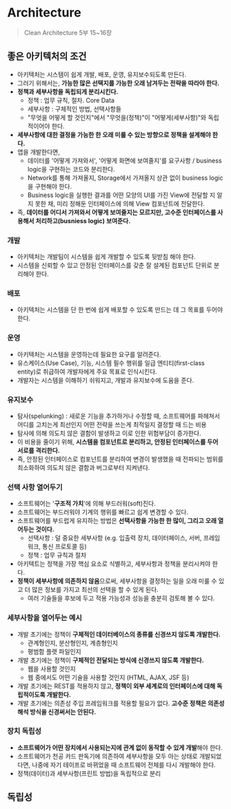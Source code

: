 # Architecture

> Clean Architecture 5부 15~16장

## 좋은 아키텍처의 조건

- 아키텍처는 시스템이 쉽게 개발, 배포, 운영, 유지보수되도록 만든다.
- 그러기 위해서는, **가능한 많은 선택지를 가능한 오래 남겨두는 전략을 따라야 한다.**
- **정책과 세부사항을 독립되게 분리시킨다.**
    - 정책 : 업무 규칙, 절차. Core Data
    - 세부사항 : 구체적인 방법, 선택사항들
    - "무엇을 어떻게 할 것인지"에서 "무엇을(정책)"이 "어떻게(세부사항)"와 독립적이어야 한다.
- **세부사항에 대한 결정을 가능한 한 오래 미룰 수 있는 방향으로 정책을 설계해야 한다.**
- 앱을 개발한다면,
    - 데이터를 '어떻게 가져와서', '어떻게 화면에 보여줄지'를 요구사항 / business logic을 구현하는 코드와 분리한다.
    - Network를 통해 가져올지, Storage에서 가져올지 상관 없이 business logic을 구현해야 한다.
    - Business logic을 실행한 결과를 어떤 모양의 UI를 가진 View에 전달할 지 알지 못한 채, 미리 정해둔 인터페이스에 의해 View 컴포넌트에 전달한다.
- 즉, **데이터를 어디서 가져와서 어떻게 보여줄지는 모르지만, 고수준 인터페이스를 사용해서 처리하고(busniess logic) 보여준다.**

### 개발

- 아키텍처는 개발팀이 시스템을 쉽게 개발할 수 있도록 뒷받침 해야 한다.
- 시스템을 신뢰할 수 있고 안정된 인터페이스를 갖춘 잘 설계된 컴포넌트 단위로 분리해야 한다.

### 배포

- 아키텍처는 시스템을 단 한 번에 쉽게 배포할 수 있도록 만드는 데 그 목표를 두어야 한다.

### 운영

- 아키텍처는 시스템을 운영하는데 필요한 요구를 알려준다.
- 유스케이스(Use Case), 기능, 시스템 필수 행위를 일급 엔티티(first-class entity)로 취급하여 개발자에게 주요 목표로 인식시킨다.
- 개발자는 시스템을 이해하기 쉬워지고, 개발과 유지보수에 도움을 준다.

### 유지보수

- 탐사(spelunking) : 새로운 기능을 추가하거나 수정할 때, 소프트웨어를 파헤쳐서 어디를 고치는게 최선인지 어떤 전략을 쓰는게 최적일지 결정할 때 드는 비용
- 탐사에 의해 의도치 않은 결함이 발생하고 이로 인한 위험부담이 증가한다.
- 이 비용을 줄이기 위해, **시스템을 컴포넌트로 분리하고, 안정된 인터페이스를 두어 서로를 격리한다.**
- 즉, 안정된 인터페이스로 컴포넌트를 분리하여 변경이 발생했을 때 전파되는 범위를 최소화하여 의도치 않은 결함과 버그로부터 지켜낸다.

### 선택 사항 열어두기

- 소프트웨어는 '**구조적 가치**'에 의해 부드러워(soft)진다.
- 소프트웨어는 부드러워야 기계의 행위를 빠르고 쉽게 변경할 수 있다.
- 소프트웨어를 부드럽게 유지하는 방법은 **선택사항을 가능한 한 많이, 그리고 오래 열어두는 것이다.**
    - 선택사항 : 덜 중요한 세부사항 (e.g. 입출력 장치, 데이터페이스, 서버, 프레임워크, 통신 프로토콜 등)
    - 정책 : 업무 규칙과 절차
- 아키텍트는 정책을 가장 핵심 요소로 식별하고, 세부사항과 정책을 분리시켜야 한다.
- **정책이 세부사항에 의존하지 않음**으로써, 세부사항을 결정하는 일을 오래 미룰 수 있고 더 많은 정보를 가지고 최선의 선택을 할 수 있게 된다.
    - 여러 기술들을 후보에 두고 적용 가능성과 성능을 충분히 검토해 볼 수 있다.

### 세부사항을 열어두는 예시

- 개발 초기에는 정책이 **구체적인 데이터베이스의 종류를 신경쓰지 않도록 개발한다.**
    - 관계형인지, 분산형인지, 계층형인지
    - 평범함 플랫 파일인지
- 개발 초기에는 정책이 **구체적인 전달되는 방식에 신경쓰지 않도록 개발한다.**
    - 웹을 사용할 것인지
    - 웹 중에서도 어떤 기술을 사용할 것인지 (HTML, AJAX, JSF 등)
- 개발 초기에는 REST를 적용하지 않고, **정책이 외부 세계로의 인터페이스에 대해 독립적이도록 개발한다.**
- 개발 초기에는 의존성 주입 프레임워크를 적용할 필요가 없다. **고수준 정책은 의존성 해석 방식을 신경써서는 안된다.**

### 장치 독립성

- **소프트웨어가 어떤 장치에서 사용되는지에 관계 없이 동작할 수 있게 개발**해야 한다.
- 소프트웨어가 천공 카드 판독기에 의존하여 세부사항을 모두 아는 상태로 개발되었다면, 나중에 자기 테이프로 바뀌었을 때 소프트웨어 전체를 다시 개발해야 한다.
- 정책(데이터)과 세부사항(프린트 방법)을 독립적으로 분리

## 독립성